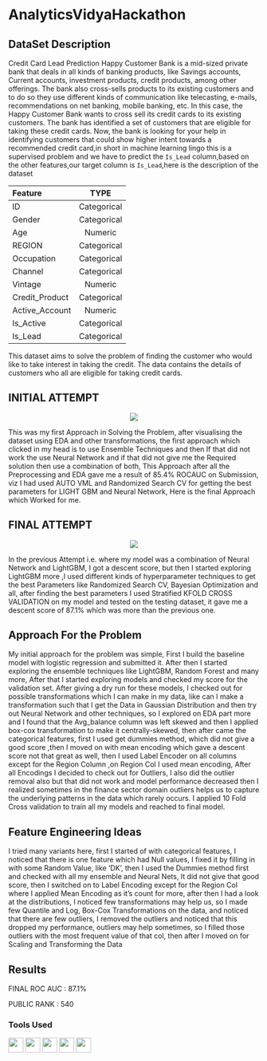 # AnalyticsVidyaHackathon

## DataSet Description
Credit Card Lead Prediction
Happy Customer Bank is a mid-sized private bank that deals in all kinds of banking products, like Savings accounts, Current accounts, investment products, credit products, among other offerings.
The bank also cross-sells products to its existing customers and to do so they use different kinds of communication like telecasting, e-mails, recommendations on net banking, mobile banking, etc.
In this case, the Happy Customer Bank wants to cross sell its credit cards to its existing customers. The bank has identified a set of customers that are eligible for taking these credit cards.
Now, the bank is looking for your help in identifying customers that could show higher intent towards a recommended credit card,in short in machine learning lingo
this is a supervised problem and we have to predict the `Is_Lead` column,based on the other features,our target column is `Is_Lead`,here is the description of the dataset

| Feature        | TYPE   |
| :------------- | :----------: | 
|  ID | Categorical   | 
| Gender   | Categorical |
|  Age | Numeric   | 
| REGION   | Categorical |
|  Occupation | Categorical   | 
| Channel   | Categorical |
|  Vintage | Numeric   | 
| Credit_Product   | Categorical |
|  Active_Account | Numeric   | 
| Is_Active   | Categorical |
| Is_Lead   | Categorical |



This dataset aims to solve the problem of finding the customer who would like to take
interest in taking the credit. The data contains the details of customers who all are eligible
for taking credit cards.

## INITIAL ATTEMPT 

<p align = "center">
   <img src="https://github.com/mv1249/AnalyticsVidyaHackathon/blob/main/images/1.PNG">
</p>

This was my first Approach in Solving the Problem, after visualising the dataset using EDA
and other transformations, the first approach which clicked in my head is to use Ensemble
Techniques and then If that did not work the use Neural Network and if that did not give
me the Required solution then use a combination of both, This Approach after all the Preprocessing and EDA gave me a result of 85.4% ROCAUC on Submission, viz I had used
AUTO VML and Randomized Search CV for getting the best parameters for LIGHT GBM and
Neural Network, Here is the final Approach which Worked for me.

## FINAL ATTEMPT

<p align = "center">
   <img src="https://github.com/mv1249/AnalyticsVidyaHackathon/blob/main/images/2.PNG">
</p>

In the previous Attempt i.e. where my model was a combination of Neural Network and
LightGBM, I got a descent score, but then I started exploring LightGBM more ,I used
different kinds of hyperparameter techniques to get the best Parameters like Randomized
Search CV, Bayesian Optimization and all, after finding the best parameters I used
Stratified KFOLD CROSS VALIDATION on my model and tested on the testing dataset, it
gave me a descent score of 87.1% which was more than the previous one.

## Approach For the Problem

My initial approach for the problem was simple, First I build the baseline model with
logistic regression and submitted it. After then I started exploring the ensemble
techniques like LightGBM, Random Forest and many more, After that I started exploring
models and checked my score for the validation set. After giving a dry run for these
models, I checked out for possible transformations which I can make in my data, like can I
make a transformation such that I get the Data in Gaussian Distribution and then try out
Neural Network and other techniques, so I explored on EDA part more and I found that
the Avg_balance column was left skewed and then I applied box-cox transformation to
make it centrally-skewed, then after came the categorical features, first I used get
dummies method, which did not give a good score ,then I moved on with mean encoding
which gave a descent score not that great as well, then I used Label Encoder on all
columns except for the Region Column ,on Region Col I used mean encoding, After all
Encodings I decided to check out for Outliers, I also did the outlier removal also but that
did not work and model performance decreased then I realized sometimes in the finance
sector domain outliers helps us to capture the underlying patterns in the data which rarely
occurs. I applied 10 Fold Cross validation to train all my models and reached to final
model.


## Feature Engineering Ideas

I tried many variants here, first I started of with categorical features, I noticed that there
is one feature which had Null values, I fixed it by filling in with some Random Value, like
‘DK’, then I used the Dummies method first and checked with all my ensemble and Neural
Nets, It did not give that good score, then I switched on to Label Encoding except for the
Region Col where I applied Mean Encoding as it’s count for more, after then I had a look at
the distributions, I noticed few transformations may help us, so I made few Quantile and
Log, Box-Cox Transformations on the data, and noticed that there are few outliers, I
removed the outliers and noticed that this dropped my performance, outliers may help
sometimes, so I filled those outliers with the most frequent value of that col, then after I
moved on for Scaling and Transforming the Data


## Results

FINAL ROC AUC : 87.1%

PUBLIC RANK :  540



### Tools Used
 
 <code><img height="30" src="https://raw.githubusercontent.com/numpy/numpy/7e7f4adab814b223f7f917369a72757cd28b10cb/branding/icons/numpylogo.svg"></code>
<code><img height="30" src="https://raw.githubusercontent.com/pandas-dev/pandas/761bceb77d44aa63b71dda43ca46e8fd4b9d7422/web/pandas/static/img/pandas.svg"></code>
<code><img height="30" src="https://matplotlib.org/_static/logo2.svg"></code>
<code><img height="30" src="https://upload.wikimedia.org/wikipedia/commons/thumb/0/05/Scikit_learn_logo_small.svg/1280px-Scikit_learn_logo_small.svg.png"></code>
 <code><img height="30" src="https://upload.wikimedia.org/wikipedia/commons/thumb/2/2d/Tensorflow_logo.svg/1200px-Tensorflow_logo.svg.png"></code>


